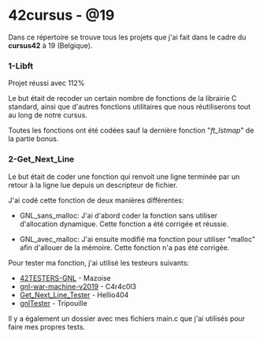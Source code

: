 # 42cursus - @19

Dans ce répertoire se trouve tous les projets que j'ai fait dans le cadre du **cursus42** à 19 (Belgique).

### 1-Libft

Projet réussi avec 112%

Le but était de recoder un certain nombre de fonctions de la librairie C standard, ainsi que d'autres fonctions utilitaires que nous réutiliserons tout au long de notre cursus.

Toutes les fonctions ont été codées sauf la dernière fonction "*ft_lstmap*" de la partie bonus. 

### 2-Get_Next_Line

Le but était de coder une fonction qui renvoit une ligne terminée par un retour à la ligne lue depuis un descripteur de fichier. 

J'ai codé cette fonction de deux manières différentes:
  - GNL_sans_malloc: J'ai d'abord coder la fonction sans utiliser d'allocation dynamique. Cette fonction a été corrigée et réussie.

  - GNL_avec_malloc: J'ai ensuite modifié ma fonction pour utiliser "malloc" afin d'allouer de la mémoire. Cette fonction n'a pas été corrigée.

Pour tester ma fonction, j'ai utilisé les testeurs suivants:
  - [42TESTERS-GNL](https://github.com/Mazoise/42TESTERS-GNL) - Mazoise
  - [gnl-war-machine-v2019](https://github.com/C4r4c0l3/gnl-war-machine-v2019) - C4r4c0l3
  - [Get_Next_Line_Tester](https://github.com/Hellio404/Get_Next_Line_Tester) - Hellio404
  - [gnlTester](https://https://github.com/Tripouille/gnlTester) - Tripouille

Il y a également un dossier avec mes fichiers main.c que j'ai utilisés pour faire mes propres tests.
